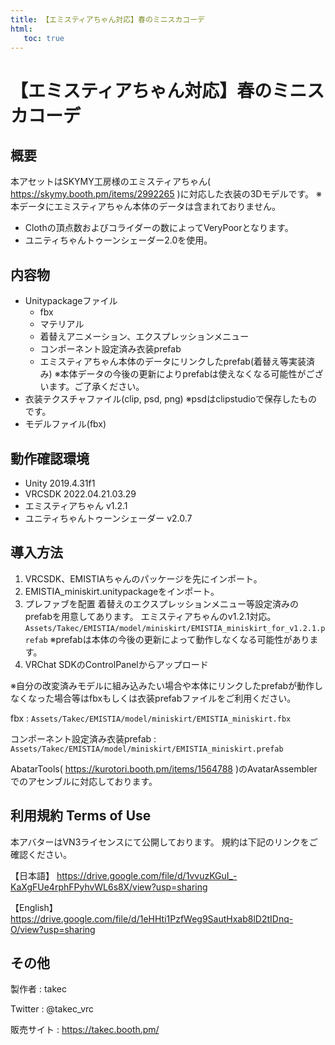 ```yaml
---
title: 【エミスティアちゃん対応】春のミニスカコーデ
html:
   toc: true
---
```


# 【エミスティアちゃん対応】春のミニスカコーデ

## 概要
本アセットはSKYMY工房様のエミスティアちゃん( https://skymy.booth.pm/items/2992265 )に対応した衣装の3Dモデルです。
※本データにエミスティアちゃん本体のデータは含まれておりません。

* Clothの頂点数およびコライダーの数によってVeryPoorとなります。
* ユニティちゃんトゥーンシェーダー2.0を使用。

## 内容物
* Unitypackageファイル
  * fbx
  * マテリアル
  * 着替えアニメーション、エクスプレッションメニュー
  * コンポーネント設定済み衣装prefab
  * エミスティアちゃん本体のデータにリンクしたprefab(着替え等実装済み) ※本体データの今後の更新によりprefabは使えなくなる可能性がございます。ご了承ください。
* 衣装テクスチャファイル(clip, psd, png) ※psdはclipstudioで保存したものです。
* モデルファイル(fbx)

## 動作確認環境
* Unity 2019.4.31f1
* VRCSDK 2022.04.21.03.29
* エミスティアちゃん v1.2.1
* ユニティちゃんトゥーンシェーダー v2.0.7

## 導入方法
1. VRCSDK、EMISTIAちゃんのパッケージを先にインポート。
2. EMISTIA_miniskirt.unitypackageをインポート。
3. プレファブを配置
   着替えのエクスプレッションメニュー等設定済みのprefabを用意してあります。
   エミスティアちゃんのv1.2.1対応。
   `Assets/Takec/EMISTIA/model/miniskirt/EMISTIA_miniskirt_for_v1.2.1.prefab`
   ※prefabは本体の今後の更新によって動作しなくなる可能性があります。
4. VRChat SDKのControlPanelからアップロード

※自分の改変済みモデルに組み込みたい場合や本体にリンクしたprefabが動作しなくなった場合等はfbxもしくは衣装prefabファイルをご利用ください。

fbx : `Assets/Takec/EMISTIA/model/miniskirt/EMISTIA_miniskirt.fbx`

コンポーネント設定済み衣装prefab : `Assets/Takec/EMISTIA/model/miniskirt/EMISTIA_miniskirt.prefab`

AbatarTools( https://kurotori.booth.pm/items/1564788 )のAvatarAssemblerでのアセンブルに対応しております。

## 利用規約 Terms of Use
本アバターはVN3ライセンスにて公開しております。
規約は下記のリンクをご確認ください。

【日本語】
https://drive.google.com/file/d/1vvuzKGuI_-KaXgFUe4rphFPyhvWL6s8X/view?usp=sharing

【English】
https://drive.google.com/file/d/1eHHti1PzfWeg9SautHxab8lD2tIDnq-O/view?usp=sharing

## その他
製作者
: takec

Twitter
: @takec_vrc

販売サイト
: https://takec.booth.pm/
